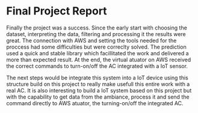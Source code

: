 # Final Project Report

Finally the project was a success. Since the early start with choosing the dataset, interpreting the data, filtering and processing it the results were great. The connection with AWS and setting the tools needed for the proccess had some difficulties but were correclty solved. The prediction used a quick and stable library which facillitated the work and delivered a more than expected result. At the end, the virtual atuator on AWS received the correct commands to turn-on/off the AC integrated with a IoT sensor.

The next steps would be integrate this system into a IoT device using this structure build on this project to really make usefull this entire work with a real AC. It is also interesting to build a IoT system based on this project but with the capability to get data from the ambiance, process it and send the command directly to AWS atuator, the turning-on/off the integrated AC.